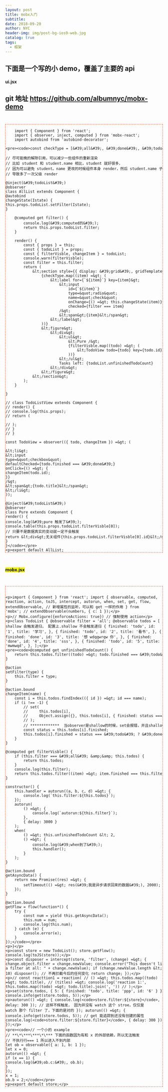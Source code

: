 ```yaml
---
layout: post
title: mobx入门
subtitle:
date: 2018-09-20
author: NYC
header-img: img/post-bg-ios9-web.jpg
catalog: true
tags:
  - 框架
---
```


## 下面是一个写的小 demo，覆盖了主要的 api

#### ui.jsx

## git 地址 https://github.com/albumnyc/mobx-demo

<code>
<xmp style="    max-width: 100%;
    overflow-x: scroll;
    border: 1px dashed #f40;">
    import { Component } from 'react';
    import { observer, inject, computed } from 'mobx-react';
    import autobind from 'autobind-decorator';

    const checkType = ['all', 'done', 'todo'];

    // 尽可能晚的解除引用，可以减少一些组件的重新渲染
    // 比如 student 和 student.name 相比，student 就好很多，
    // 因为可以避免 student。name 更改的时候组件本身 render，然后 student.name 子组件再 render
    // 导致多了一次父级 render

    @inject('todoList')
    @observer
    class AllList extends Component {
    @autobind
    changeState(Istate) {
    this.props.todoList.setFilter(Istate);
    }

        @computed get filter() {
            console.log('computed的');
            return this.props.todoList.filter;
        }

        render() {
            const { props } = this;
            const { todoList } = props;
            const { filterVisble, changeItem } = todoList;
            console.warn(filterVisble);
            const filter = this.filter;
            return (
                <section style={{ display: 'grid', gridTemplateRows: '60px 60px 60px' }}>
                    {checkType.map((item) => (
                        <label for={`${item}`} key={item}>
                            <input
                                id={`${item}`}
                                type="radio"
                                name="check"
                                onChange={() => this.changeState(item)}
                                checked={filter === item}
                            />
                            <span>{item}</span>
                        </label>
                    ))}
                    <figure>
                        <div>
                            <ul>
                                <Pure />
                                {filterVisble.map((todo) => (
                                    <TodoView todo={todo} key={todo.id} changeItem={changeItem} />
                                ))}
                            </ul>
                            Tasks left: {todoList.unfinishedTodoCount}
                        </div>
                    </figure>
                </section>
            );
        }

    }

    // class TodoListView extends Component {
    // render() {
    // console.log(this.props);
    // return (

    // );
    // }
    // }

    const TodoView = observer(({ todo, changeItem }) => (

    <li>
    <input
    type="checkbox"
    defaultChecked={todo.finished === 'done'}
    onClick={() => {
    changeItem(todo.id);
    }}
    />
    <span>{todo.title}</span>
    </li>
    ));

    @inject('todoList')
    @observer
    class Pure extends Component {
    render() {
    console.log('pure 触发了');
    console.table(this.props.todoList.filterVisble[0]);
    // 只要不是数据真实的变动就一定不会触发
    return <div>无关组件{this.props.todoList.filterVisble[0].id}</div>;
    }
    }

export default AllList;
</xmp>
</code>

#### <mark>mobx.jsx</mark>

<code>
<xmp style="    max-width: 100%;
    overflow-x: scroll;
    border: 1px dashed #f40;">

import { Component } from 'react';
import {
observable,
computed,
reaction,
action,
toJS,
intercept,
autorun,
when,
set,
get,
flow,
extendObservable, // 新增属性的监听，可以和 get 一样的作用
} from 'mobx';
// extendObservable(numbers, { c: 1 });

// Mobx.configure({enforceActions: true})
// 强制使用 action

class TodoList {
@observable filter = 'all';
@observable todos = [
// shallow 会触发递归， 配置上.shallow 不会触发递归
{
finished: 'todo',
id: '1',
title: '学习',
},
{
finished: 'todo',
id: '2',
title: '看书',
},
{
finished: 'done',
id: '3',
title: '想 wdqqwrqw 你',
},
{
finished: 'done',
id: '4',
title: 'sss',
},
{
finished: 'todo',
id: '5',
title: 'mwmwqd',
},
];

    @computed get unfinishedTodoCount() {
        return this.todos.filter((todo) => todo.finished === 'todo').length;
    }

    @action
    setFilter(type) {
        this.filter = type;
    }

    @action.bound
    changeItem(name) {
        const i = this.todos.findIndex(({ id }) => id === name);
        if (i !== -1) {
            // set(
            //     this.todos[i],
            //     Object.assign({}, this.todos[i], { finished: status === 'todo' ? 'done' : 'todo' })
            // );
            // *************  当observer是shallow的时候，set会报错，并且shallow不能触发完美的更新
            const status = this.todos[i].finished;
            this.todos[i].finished = status === 'todo' ? 'done' : 'todo';
        }
    }

    @computed get filterVisble() {
        if (this.filter === 'all' && this.todos) {
            return this.todos;
        }
        console.log(this.filter);
        return this.todos.filter((item) => item.finished === this.filter);
    }

    constructor() {
        this.handler = autorun((a, b, c, d) => {
            console.log(`this.filter:${this.todos}`);
        });
        autorun(
            () => {
                console.log(`autorun:${this.filter}`);
            },
            { delay: 3000 }
        );
        when(
            () => this.unfinishedTodoCount < 2,
            () => {
                console.log('when到了');
                this.handler();
            }
        );
    }

    @action.bound
    getAsyncData() {
        return new Promise((res) => {
            setTimeout(() => res('我是异步请求回来的数据'), 2000);
        });
    }

    @action.bound
    getFlow = flow(function*() {
        try {
            const num = yield this.getAsyncData();
            this.num = num;
            console.log(this.num);
        } catch (e) {
            console.error(e);
        }
    });

}

const store = new TodoList();
store.getFlow();
console.log(toJS(store));

const disposer = intercept(store, 'filter', (change) => {
change.object.filter = change.newValue;
console.error("This doesn't like a filter at all: " + change.newValue);
if (change.newValue.length < 10) disposer(); // 不再拦截今后的任何变化
return change;
});

// const reacttion1 = reaction(
// () => this.todos.map((todo) => todo.title),
// (titles) => console.log('reaction 1:', this.todos.map((todo) => todo.title).join(', '))
// );

set(store.todos, { 5: { finished: 'todo', title: 'ppp', id: '6' } });
console.info(get(store.todos, 5));

autorun(() => {
console.log(`store.filter:${store}`, { delay: 300 });
// 这样不辉触发， 因为并没有 watch 这个 stroe，仅仅是 watch 那个 filter 了，下面的是对的
});
autorun(() => {
console.info(get(store.todos, 5)); // get 能追踪到还没有创建的属性
console.log(`store.filter:${store.filter}`, { delay: 300 });
});

    // 一个小的 example
    // **\*\***\***\*\*** 下面的函数因为有和 x 的外部依赖，所以无法触发
    // 不执行行=== 1 所以进入不到内部
    let ob = observable({ a: 1, b: 1 });
    let x = 0;
    autorun(() => {
    if (x == 1) {
    console.log('ob.c:', ob.b);
    }
    });
    x = 1;
    ob.b = 2;

export default store;

</xmp>
</code>
